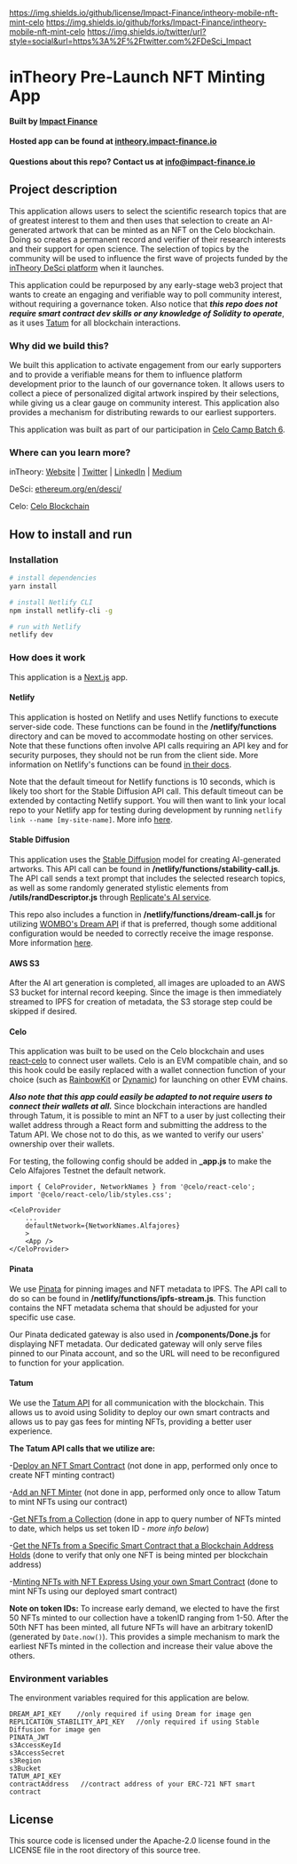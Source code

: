 https://img.shields.io/github/license/Impact-Finance/intheory-mobile-nft-mint-celo
https://img.shields.io/github/forks/Impact-Finance/intheory-mobile-nft-mint-celo
https://img.shields.io/twitter/url?style=social&url=https%3A%2F%2Ftwitter.com%2FDeSci_Impact

# inTheory Pre-Launch NFT Minting App

#### Built by [Impact Finance](https://impact-finance.io)

#### Hosted app can be found at [intheory.impact-finance.io](https://intheory.impact-finance.io)

#### Questions about this repo? Contact us at [info@impact-finance.io](mailto:info@impact-finance.io)

## Project description

This application allows users to select the scientific research topics that are of greatest interest to them and then uses that selection to create an AI-generated artwork that can be minted as an NFT on the Celo blockchain. Doing so creates a permanent record and verifier of their research interests and their support for open science. The selection of topics by the community will be used to influence the first wave of projects funded by the [inTheory DeSci platform](https://impact-finance.io/inTheory) when it launches.

This application could be repurposed by any early-stage web3 project that wants to create an engaging and verifiable way to poll community interest, without requiring a governance token. Also notice that **_this repo does not require smart contract dev skills or any knowledge of Solidity to operate_**, as it uses [Tatum](https://tatum.io/) for all blockchain interactions.

### Why did we build this?

We built this application to activate engagement from our early supporters and to provide a verifiable means for them to influence platform development prior to the launch of our governance token. It allows users to collect a piece of personalized digital artwork inspired by their selections, while giving us a clear gauge on community interest. This application also provides a mechanism for distributing rewards to our earliest supporters.

This application was built as part of our participation in [Celo Camp Batch 6](https://www.yahoo.com/now/announcing-celo-camp-batch-6-130100939.html).

### Where can you learn more?

inTheory: [Website](https://impact-finance.io/inTheory) | [Twitter](https://twitter.com/DeSci_Impact) | [LinkedIn](https://www.linkedin.com/company/impact-finance-desci/) | [Medium](https://medium.com/impact-finance)

DeSci: [ethereum.org/en/desci/](https://ethereum.org/en/desci/)

Celo: [Celo Blockchain](https://celo.org/)

## How to install and run

### Installation

```bash
# install dependencies
yarn install

# install Netlify CLI
npm install netlify-cli -g

# run with Netlify
netlify dev
```

### How does it work

This application is a [Next.js](https://nextjs.org/) app.

#### Netlify

This application is hosted on Netlify and uses Netlify functions to execute server-side code. These functions can be found in the **/netlify/functions** directory and can be moved to accommodate hosting on other services. Note that these functions often involve API calls requiring an API key and for security purposes, they should not be run from the client side. More information on Netlify's functions can be found [in their docs](https://docs.netlify.com/functions/overview/).

Note that the default timeout for Netlify functions is 10 seconds, which is likely too short for the Stable Diffusion API call. This default timeout can be extended by contacting Netlify support. You will then want to link your local repo to your Netlify app for testing during development by running `netlify link --name [my-site-name]`. More info [here](https://cli.netlify.com/commands/link/).

#### Stable Diffusion

This application uses the [Stable Diffusion](https://stability.ai/blog/stable-diffusion-public-release) model for creating AI-generated artworks. This API call can be found in **/netlify/functions/stability-call.js**. The API call sends a text prompt that includes the selected research topics, as well as some randomly generated stylistic elements from **/utils/randDescriptor.js** through [Replicate's AI service](https://replicate.com/stability-ai/stable-diffusion).

This repo also includes a function in **/netlify/functions/dream-call.js** for utilizing [WOMBO's Dream API](https://www.w.ai/dream-api) if that is preferred, though some additional configuration would be needed to correctly receive the image response. More information [here](https://wombo.gitbook.io/dream-docs/).

#### AWS S3

After the AI art generation is completed, all images are uploaded to an AWS S3 bucket for internal record keeping. Since the image is then immediately streamed to IPFS for creation of metadata, the S3 storage step could be skipped if desired.

#### Celo

This application was built to be used on the Celo blockchain and uses [react-celo](https://github.com/celo-org/react-celo) to connect user wallets. Celo is an EVM compatible chain, and so this hook could be easily replaced with a wallet connection function of your choice (such as [RainbowKit](https://www.rainbowkit.com/) or [Dynamic](https://www.dynamic.xyz/)) for launching on other EVM chains.

**_Also note that this app could easily be adapted to not require users to connect their wallets at all._** Since blockchain interactions are handled through Tatum, it is possible to mint an NFT to a user by just collecting their wallet address through a React form and submitting the address to the Tatum API. We chose not to do this, as we wanted to verify our users' ownership over their wallets.

For testing, the following config should be added in **\_app.js** to make the Celo Alfajores Testnet the default network.

```
import { CeloProvider, NetworkNames } from '@celo/react-celo';
import '@celo/react-celo/lib/styles.css';

<CeloProvider
    ...
    defaultNetwork={NetworkNames.Alfajores}
    >
    <App />
</CeloProvider>
```

#### Pinata

We use [Pinata](https://www.pinata.cloud/) for pinning images and NFT metadata to IPFS. The API call to do so can be found in **/netlify/functions/ipfs-stream.js**. This function contains the NFT metadata schema that should be adjusted for your specific use case.

Our Pinata dedicated gateway is also used in **/components/Done.js** for displaying NFT metadata. Our dedicated gateway will only serve files pinned to our Pinata account, and so the URL will need to be reconfigured to function for your application.

#### Tatum

We use the [Tatum API](https://tatum.io/) for all communication with the blockchain. This allows us to avoid using Solidity to deploy our own smart contracts and allows us to pay gas fees for minting NFTs, providing a better user experience.

**The Tatum API calls that we utilize are:**

-[Deploy an NFT Smart Contract](<https://apidoc.tatum.io/tag/NFT-(ERC-721-or-compatible)#operation/NftDeployErc721>) (not done in app, performed only once to create NFT minting contract)

-[Add an NFT Minter](<https://apidoc.tatum.io/tag/NFT-(ERC-721-or-compatible)#operation/NftAddMinter>) (not done in app, performed only once to allow Tatum to mint NFTs using our contract)

-[Get NFTs from a Collection](<https://apidoc.tatum.io/tag/NFT-(ERC-721-or-compatible)#operation/NftGetTokensByCollectionErc721>) (done in app to query number of NFTs minted to date, which helps us set token ID - _more info below_)

-[Get the NFTs from a Specific Smart Contract that a Blockchain Address Holds](<https://apidoc.tatum.io/tag/NFT-(ERC-721-or-compatible)#operation/NftGetBalanceErc721>) (done to verify that only one NFT is being minted per blockchain address)

-[Minting NFTs with NFT Express Using your own Smart Contract](<https://apidoc.tatum.io/tag/NFT-(ERC-721-or-compatible)#operation/NftMintErc721>) (done to mint NFTs using our deployed smart contract)

**Note on token IDs:**
To increase early demand, we elected to have the first 50 NFTs minted to our collection have a tokenID ranging from 1-50. After the 50th NFT has been minted, all future NFTs will have an arbitrary tokenID (generated by `Date.now()`). This provides a simple mechanism to mark the earliest NFTs minted in the collection and increase their value above the others.

### Environment variables

The environment variables required for this application are below.

```
DREAM_API_KEY    //only required if using Dream for image gen
REPLICATION_STABILITY_API_KEY   //only required if using Stable Diffusion for image gen
PINATA_JWT
s3AccessKeyId
s3AccessSecret
s3Region
s3Bucket
TATUM_API_KEY
contractAddress   //contract address of your ERC-721 NFT smart contract
```

## License

This source code is licensed under the Apache-2.0 license found in the LICENSE file in the root directory of this source tree.
